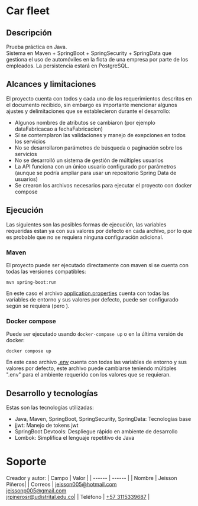 # Car fleet
## Descripción
Prueba práctica en Java.<br/>
Sistema en Maven + SpringBoot + SpringSecurity + SpringData que gestiona el uso de automóviles en la flota de una empresa por parte de los empleados. La persistencia estará en
PostgreSQL.
## Alcances y limitaciones
El proyecto cuenta con todos y cada uno de los requerimientos descritos en el documento recibido, sin embargo es importante mencionar algunos ajustes y delimitaciones que se establecieron durante el desarrollo:
- Algunos nombres de atributos se cambiaron (por ejemplo dataFabricacao a fechaFabricacion)
- Sí se contemplaron las validaciones y manejo de exepciones en todos los servicios
- No se desarrollaron parámetros de búsqueda o paginación sobre los servicios
- No se desarrolló un sistema de gestión de múltiples usuarios
- La API funciona con un único usuario configurado por parámetros (aunque se podría ampliar para usar un repositorio Spring Data de usuarios)
- Se crearon los archivos necesarios para ejecutar el proyecto con docker compose

## Ejecución
Las siguientes son las posibles formas de ejecución, las variables requeridas estan ya con sus valores por defecto en cada archivo, por lo que es probable que no se requiera ninguna configuración adicional.
### Maven
El proyecto puede ser ejecutado directamente con maven si se cuenta con todas las versiones compatibles:
```
mvn spring-boot:run
```
En este caso el archivo [application.properties](src/main/resources/application.properties) cuenta con todas las variables de entorno y sus valores por defecto, puede ser configurado según se requiera (pero ).
### Docker compose 
Puede ser ejecutado usando `docker-compose up` o en la última versión de docker:
```
docker compose up
```
En este caso archivo [.env](.env) cuenta con todas las variables de entorno y sus valores por defecto, este archivo puede cambiarse teniendo múltiples ".env" para el ambiente requerido con los valores que se requieran.
## Desarrollo y tecnologías
Estas son las tecnologías utilizadas:

- Java, Maven, SpringBoot, SpringSecurity, SpringData: Tecnologías base
- jjwt: Manejo de tokens jwt
- SpringBoot Devtools: Despliegue rápido en ambiente de desarrollo
- Lombok: Simplifica el lenguaje repetitivo de Java

# Soporte
Creador y autor:
| Campo | Valor |
| ------ | ------ |
| Nombre | Jeisson Piñeros|
| Correos | jeisson005@hotmail.com <br> jeissonp005@gmail.com <br> jrpinerosr@udistrital.edu.co|
| Teléfono | <a href="tel:573115339687">+57 3115339687</a> |
